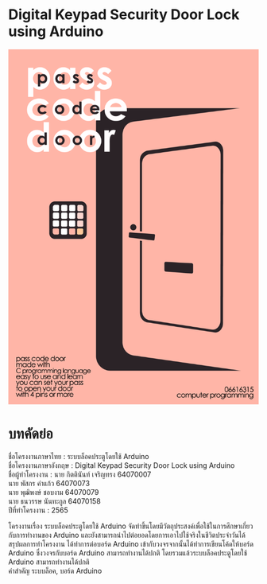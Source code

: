 # Digital Keypad Security Door Lock using Arduino
![Poster](img/Poster.png)
# บทคัดย่อ
ชื่อโครงงานภาษาไทย :  ระบบล็อคประตูโดยใช้ Arduino\
ชื่อโครงงานภาษาอังกฤษ : Digital Keypad Security Door Lock using Arduino\
ชื่อผู้ทำโครงงาน : นาย กิตตินันท์ เจริญทรง 64070007\
                  นาย พัสกร คำแก้ว 64070073\
                             นาย พุฒิพงษ์ ชอบงาม 64070079\
                             นาย ธนวรรษ นันทะกูล 64070158\
ปีที่ทำโครงงาน : 2565

โครงงานเรื่อง ระบบล็อคประตูโดยใช้ Arduino จัดทำขึ้นโดยมีวัตถุประสงค์เพื่อใช้ในการศึกษาเกี่ยวกับการทำงานของ Arduino และยังสามารถนำไปต่อยอดโดยการเอาไปใช้จริงในชีวิตประจำวันได้\
สรุปผลการทำโครงงาน ได้ทำการต่อบอร์ด Arduino เข้ากับวงจรจากนั้นได้ทำการเขียนโค้ดให้บอร์ด Arduino ซึ่งวงจรกับบอร์ด Arduino สามารถทำงานได้ปกติ โดยรวมแล้วระบบล็อคประตูโดยใช้ Arduino สามารถทำงานได้ปกติ\
คำสำคัญ ระบบล็อค, บอร์ด Arduino
